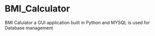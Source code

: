 # BMI_Calculator
BMI Calulator a GUI application built in Python and MYSQL is used for Database management 
